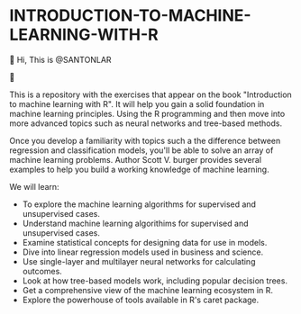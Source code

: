 # INTRODUCTION-TO-MACHINE-LEARNING-WITH-R
👋 Hi, This is @SANTONLAR

👀

This is a repository with the exercises that appear on the book "Introduction to machine learning with R".
It will help you gain a solid foundation in machine learning principles. 
Using the R programming and then move into more advanced topics such as neural networks and tree-based methods.

Once you develop a familiarity with topics such a the difference between regression and classification models, 
you'll be able to solve an array of machine learning problems. Author Scott V. burger provides several examples
to help you build a working knowledge of machine learning.

We will  learn:

- To explore the machine learning algorithms for supervised and unsupervised cases.
- Understand machine learning algorithims for supervised and unsupervised cases.
- Examine statistical concepts for designing data for use in models.
- Dive into linear regression models used in business and science.
- Use single-layer and multilayer neural networks for calculating outcomes.
- Look at how tree-based models work, including popular decision trees.
- Get a comprehensive view of the machine learning ecosystem in R.
- Explore the powerhouse of tools available in R's caret package.
